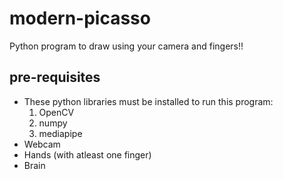 # modern-picasso
Python program to draw using your camera and fingers!!

## pre-requisites
* These python libraries must be installed to run this program:
  1. OpenCV
  2. numpy
  3. mediapipe
* Webcam
* Hands (with atleast one finger)
* Brain
